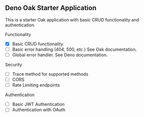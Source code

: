 ## Deno Oak Starter Application

This is a starter Oak application with basic CRUD functionality and
authentication.

Functionality

- [x] Basic CRUD functionality
- [ ] Basic error handling (404, 500, etc.) See Oak documentation.
- [ ] Global error handler. See Deno documentation.

Security

- [ ] Trace method for supported methods
- [ ] CORS
- [ ] Rate Limiting endpoints

Authentication

- [ ] Basic JWT Authentication
- [ ] Authentication with OAuth
